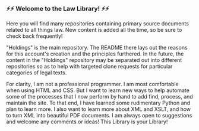### ⚡⚡ Welcome to the Law Library! ⚡⚡

Here you will find many repositories containing primary source documents related to all things law. New content is added all the time, so be sure to check back frequently! 

"Holdings" is the main repository. The README there lays out the reasons for this account's creation and the principles furthered. In the future, the content in the "Holdings" repository may be separated out into different repositories so as to help with targeted clone requests for particular categories of legal texts.

For clarity, I am not a professional programmer. I am most comfortable when using HTML and CSS. But I want to learn new ways to help automate some of the processes that I now perform by hand to add find, process, and maintain the site. To that end, I have learned some rudimentary Python and plan to learn more. I also want to learn more about XML and XSLT, and how to turn XML into beautiful PDF documents. I am always open to suggestions and welcome any comments or ideas! This Library is your Library!

<!-- ### Hi there 👋 -->



<!--
**TheLawLibrary/TheLawLibrary** is a ✨ _special_ ✨ repository because its `README.md` (this file) appears on your GitHub profile.

Here are some ideas to get you started:

- 🔭 I’m currently working on ...
- 🌱 I’m currently learning ...
- 👯 I’m looking to collaborate on ...
- 🤔 I’m looking for help with ...
- 💬 Ask me about ...
- 📫 How to reach me: ...
- 😄 Pronouns: ...
- ⚡ Fun fact: ...
-->
